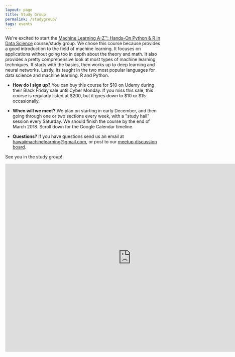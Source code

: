```yaml
---
layout: page
title: Study Group
permalink: /studygroup/
tags: events
---
```


We're excited to start the [Machine Learning A-Z™: Hands-On Python & R In Data Science](https://www.udemy.com/machinelearning/learn/v4/overview) course/study group. We chose this course because provides a good introduction to the field of machine learning. It focuses on applications without going too in depth about the theory and math. It also provides a pretty comprehensive look at most types of machine learning techniques. It starts with the basics, then works up to deep learning and neural networks. Lastly, its taught in the two most popular languages for data science and machine learning: R and Python.

* **How do I sign up?**
You can buy this course for $10 on Udemy during their Black Friday sale until Cyber Monday. If you miss this sale, this course is regularly listed at $200, but it goes down to $10 or $15 occasionally.

* **When will we meet?**
We plan on starting in early December, and then going through one or two sections every week, with a "study hall" session every Saturday. We should finish the course by the end of March 2018. Scroll down for the Google Calendar timeline.

* **Questions?**
If you have questions send us an email at hawaiimachinelearning@gmail.com, or post to our [meetup discussion board](https://www.meetup.com/Hawaii-Machine-Learning/messages/boards/thread/51165873).

See you in the study group!

<iframe src="https://calendar.google.com/calendar/embed?height=600&amp;wkst=1&amp;bgcolor=%23FFFFFF&amp;src=fi7lb6q1co3mmhremev5ovem00%40group.calendar.google.com&amp;color=%23865A5A&amp;ctz=Pacific%2FHonolulu" style="border-width:0" width="800" height="600" frameborder="0" scrolling="no"></iframe>
